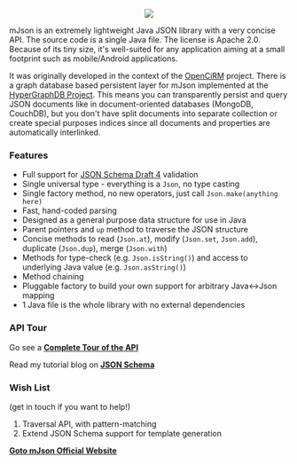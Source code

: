<p align="center">
    <a href="https://mvnrepository.com/artifact/org.sharegov/mjson" alt="Maven Artifact">
        <img src="https://img.shields.io/maven-central/v/org.sharegov/mjson" />
    </a>
</p>  

mJson is an extremely lightweight Java JSON library with a very concise API. The source code is a single Java file. The license is Apache 2.0. Because of its tiny size, it's well-suited for any application aiming at a small footprint such as mobile/Android applications.

It was originally developed in the context of the [OpenCiRM](https://github.com/sharegov/opencirm) project. There is a graph database based persistent layer for mJson implemented at the [HyperGraphDB Project](http://hypergraphdb.org). This means you can transparently persist and query JSON documents like in document-oriented databases (MongoDB, CouchDB), but you don't have split documents into separate collection or create special purposes indices since all documents and properties are automatically interlinked.

### Features

* Full support for [JSON Schema Draft 4](http://json-schema.org/) validation
* Single universal type - everything is a `Json`, no type casting
* Single factory method, no new operators, just call `Json.make(anything here)`
* Fast, hand-coded parsing
* Designed as a general purpose data structure for use in Java
* Parent pointers and `up` method to traverse the JSON structure
* Concise methods to read (`Json.at`), modify (`Json.set`, `Json.add`), duplicate (`Json.dup`), merge (`Json.with`) 
* Methods for type-check (e.g. `Json.isString()`) and access to underlying Java value (e.g. `Json.asString()`)
* Method chaining
* Pluggable factory to build your own support for arbitrary Java<->Json mapping
* 1 Java file is the whole library with no external dependencies

### API Tour

Go see a **[Complete Tour of the API](https://github.com/bolerio/mjson/wiki/A-Tour-of-the-API)**

Read my tutorial blog on **[JSON Schema](http://www.kobrix.blogspot.com/2014/09/jayson-skima-validating-javascript.html)**

### Wish List

(get in touch if you want to help!)

1. Traversal API, with pattern-matching
2. Extend JSON Schema support for template generation

**[Goto mJson Official Website](http://bolerio.github.io/mjson/)**

